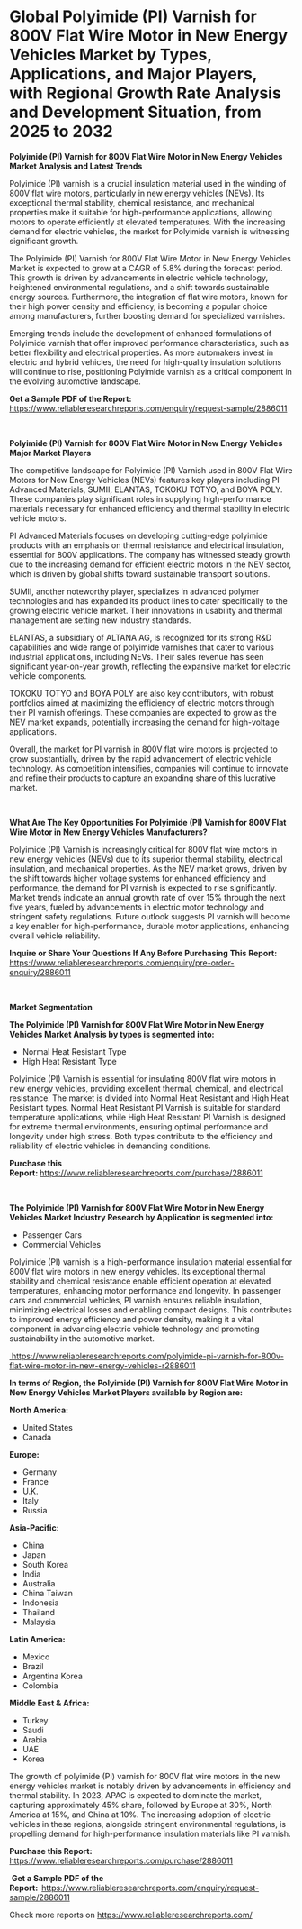 <p><h1>Global Polyimide (PI) Varnish for 800V Flat Wire Motor in New Energy Vehicles Market by Types, Applications, and Major Players, with Regional Growth Rate Analysis and Development Situation, from 2025 to 2032</h1></p><p><strong>Polyimide (PI) Varnish for 800V Flat Wire Motor in New Energy Vehicles Market Analysis and Latest Trends</strong></p>
<p><p>Polyimide (PI) varnish is a crucial insulation material used in the winding of 800V flat wire motors, particularly in new energy vehicles (NEVs). Its exceptional thermal stability, chemical resistance, and mechanical properties make it suitable for high-performance applications, allowing motors to operate efficiently at elevated temperatures. With the increasing demand for electric vehicles, the market for Polyimide varnish is witnessing significant growth.</p><p>The Polyimide (PI) Varnish for 800V Flat Wire Motor in New Energy Vehicles Market is expected to grow at a CAGR of 5.8% during the forecast period. This growth is driven by advancements in electric vehicle technology, heightened environmental regulations, and a shift towards sustainable energy sources. Furthermore, the integration of flat wire motors, known for their high power density and efficiency, is becoming a popular choice among manufacturers, further boosting demand for specialized varnishes.</p><p>Emerging trends include the development of enhanced formulations of Polyimide varnish that offer improved performance characteristics, such as better flexibility and electrical properties. As more automakers invest in electric and hybrid vehicles, the need for high-quality insulation solutions will continue to rise, positioning Polyimide varnish as a critical component in the evolving automotive landscape.</p></p>
<p><strong>Get a Sample PDF of the Report:&nbsp;</strong> <a href="https://www.reliableresearchreports.com/enquiry/request-sample/2886011?utm_campaign=2224&utm_medium=2&utm_source=Github&utm_content=ia&utm_term=13032025&utm_id=polyimide-pi-varnish-for-800v-flat-wire-motor-in-new-energy-vehicles">https://www.reliableresearchreports.com/enquiry/request-sample/2886011</a></p>
<p>&nbsp;</p>
<p><strong>Polyimide (PI) Varnish for 800V Flat Wire Motor in New Energy Vehicles Major Market Players</strong></p>
<p><p>The competitive landscape for Polyimide (PI) Varnish used in 800V Flat Wire Motors for New Energy Vehicles (NEVs) features key players including PI Advanced Materials, SUMII, ELANTAS, TOKOKU TOTYO, and BOYA POLY. These companies play significant roles in supplying high-performance materials necessary for enhanced efficiency and thermal stability in electric vehicle motors.</p><p>PI Advanced Materials focuses on developing cutting-edge polyimide products with an emphasis on thermal resistance and electrical insulation, essential for 800V applications. The company has witnessed steady growth due to the increasing demand for efficient electric motors in the NEV sector, which is driven by global shifts toward sustainable transport solutions.</p><p>SUMII, another noteworthy player, specializes in advanced polymer technologies and has expanded its product lines to cater specifically to the growing electric vehicle market. Their innovations in usability and thermal management are setting new industry standards.</p><p>ELANTAS, a subsidiary of ALTANA AG, is recognized for its strong R&D capabilities and wide range of polyimide varnishes that cater to various industrial applications, including NEVs. Their sales revenue has seen significant year-on-year growth, reflecting the expansive market for electric vehicle components.</p><p>TOKOKU TOTYO and BOYA POLY are also key contributors, with robust portfolios aimed at maximizing the efficiency of electric motors through their PI varnish offerings. These companies are expected to grow as the NEV market expands, potentially increasing the demand for high-voltage applications.</p><p>Overall, the market for PI varnish in 800V flat wire motors is projected to grow substantially, driven by the rapid advancement of electric vehicle technology. As competition intensifies, companies will continue to innovate and refine their products to capture an expanding share of this lucrative market.</p></p>
<p>&nbsp;</p>
<p><strong>What Are The Key Opportunities For Polyimide (PI) Varnish for 800V Flat Wire Motor in New Energy Vehicles Manufacturers?</strong></p>
<p><p>Polyimide (PI) Varnish is increasingly critical for 800V flat wire motors in new energy vehicles (NEVs) due to its superior thermal stability, electrical insulation, and mechanical properties. As the NEV market grows, driven by the shift towards higher voltage systems for enhanced efficiency and performance, the demand for PI varnish is expected to rise significantly. Market trends indicate an annual growth rate of over 15% through the next five years, fueled by advancements in electric motor technology and stringent safety regulations. Future outlook suggests PI varnish will become a key enabler for high-performance, durable motor applications, enhancing overall vehicle reliability.</p></p>
<p><strong>Inquire or Share Your Questions If Any Before Purchasing This Report:</strong> <a href="https://www.reliableresearchreports.com/enquiry/pre-order-enquiry/2886011?utm_campaign=2224&utm_medium=2&utm_source=Github&utm_content=ia&utm_term=13032025&utm_id=polyimide-pi-varnish-for-800v-flat-wire-motor-in-new-energy-vehicles">https://www.reliableresearchreports.com/enquiry/pre-order-enquiry/2886011</a></p>
<p>&nbsp;</p>
<p><strong>Market Segmentation</strong></p>
<p><strong>The Polyimide (PI) Varnish for 800V Flat Wire Motor in New Energy Vehicles Market Analysis by types is segmented into:</strong></p>
<p><ul><li>Normal Heat Resistant Type</li><li>High Heat Resistant Type</li></ul></p>
<p><p>Polyimide (PI) Varnish is essential for insulating 800V flat wire motors in new energy vehicles, providing excellent thermal, chemical, and electrical resistance. The market is divided into Normal Heat Resistant and High Heat Resistant types. Normal Heat Resistant PI Varnish is suitable for standard temperature applications, while High Heat Resistant PI Varnish is designed for extreme thermal environments, ensuring optimal performance and longevity under high stress. Both types contribute to the efficiency and reliability of electric vehicles in demanding conditions.</p></p>
<p><strong>Purchase this Report:&nbsp;</strong><a href="https://www.reliableresearchreports.com/purchase/2886011?utm_campaign=2224&utm_medium=2&utm_source=Github&utm_content=ia&utm_term=13032025&utm_id=polyimide-pi-varnish-for-800v-flat-wire-motor-in-new-energy-vehicles">https://www.reliableresearchreports.com/purchase/2886011</a></p>
<p>&nbsp;</p>
<p><strong>The Polyimide (PI) Varnish for 800V Flat Wire Motor in New Energy Vehicles Market Industry Research by Application is segmented into:</strong></p>
<p><ul><li>Passenger Cars</li><li>Commercial Vehicles</li></ul></p>
<p><p>Polyimide (PI) varnish is a high-performance insulation material essential for 800V flat wire motors in new energy vehicles. Its exceptional thermal stability and chemical resistance enable efficient operation at elevated temperatures, enhancing motor performance and longevity. In passenger cars and commercial vehicles, PI varnish ensures reliable insulation, minimizing electrical losses and enabling compact designs. This contributes to improved energy efficiency and power density, making it a vital component in advancing electric vehicle technology and promoting sustainability in the automotive market.</p></p>
<p><a href="https://www.reliableresearchreports.com/polyimide-pi-varnish-for-800v-flat-wire-motor-in-new-energy-vehicles-r2886011?utm_campaign=2224&utm_medium=2&utm_source=Github&utm_content=ia&utm_term=13032025&utm_id=polyimide-pi-varnish-for-800v-flat-wire-motor-in-new-energy-vehicles">&nbsp;https://www.reliableresearchreports.com/polyimide-pi-varnish-for-800v-flat-wire-motor-in-new-energy-vehicles-r2886011</a></p>
<p><strong>In terms of Region, the Polyimide (PI) Varnish for 800V Flat Wire Motor in New Energy Vehicles Market Players available by Region are:</strong></p>
<p>
    <p> <strong> North America: </strong>
        <ul>
            <li>United States</li>
            <li>Canada</li>
        </ul>
        </p> 
    <p> <strong> Europe: </strong>
        <ul>
            <li>Germany</li>
            <li>France</li>
            <li>U.K.</li>
            <li>Italy</li>
            <li>Russia</li>
        </ul>
        </p> 
    <p> <strong> Asia-Pacific: </strong>
        <ul>
            <li>China</li>
            <li>Japan</li>
            <li>South Korea</li>
            <li>India</li>
            <li>Australia</li>
            <li>China Taiwan</li>
            <li>Indonesia</li>
            <li>Thailand</li>
            <li>Malaysia</li>
        </ul>
        </p> 
    <p> <strong> Latin America: </strong>
        <ul>
            <li>Mexico</li>
            <li>Brazil</li>
            <li>Argentina Korea</li>
            <li>Colombia</li>
        </ul>
        </p> 
    <p> <strong> Middle East & Africa: </strong>
        <ul>
            <li>Turkey</li>
            <li>Saudi</li>
            <li>Arabia</li>
            <li>UAE</li>
            <li>Korea</li>
        </ul>
    </p>
    </p>
<p><p>The growth of polyimide (PI) varnish for 800V flat wire motors in the new energy vehicles market is notably driven by advancements in efficiency and thermal stability. In 2023, APAC is expected to dominate the market, capturing approximately 45% share, followed by Europe at 30%, North America at 15%, and China at 10%. The increasing adoption of electric vehicles in these regions, alongside stringent environmental regulations, is propelling demand for high-performance insulation materials like PI varnish.</p></p>
<p><strong>Purchase this Report: </strong><a href="https://www.reliableresearchreports.com/purchase/2886011?utm_campaign=2224&utm_medium=2&utm_source=Github&utm_content=ia&utm_term=13032025&utm_id=polyimide-pi-varnish-for-800v-flat-wire-motor-in-new-energy-vehicles">https://www.reliableresearchreports.com/purchase/2886011</a></p>
<p>&nbsp;<strong>Get a Sample PDF of the Report:&nbsp;&nbsp;</strong><a href="https://www.reliableresearchreports.com/enquiry/request-sample/2886011?utm_campaign=2224&utm_medium=2&utm_source=Github&utm_content=ia&utm_term=13032025&utm_id=polyimide-pi-varnish-for-800v-flat-wire-motor-in-new-energy-vehicles">https://www.reliableresearchreports.com/enquiry/request-sample/2886011</a></p>
<p><strong></strong></p>
<p>Check more reports on <a href="https://www.reliableresearchreports.com/?utm_campaign=2224&utm_medium=2&utm_source=Github&utm_content=ia&utm_term=13032025&utm_id=polyimide-pi-varnish-for-800v-flat-wire-motor-in-new-energy-vehicles">https://www.reliableresearchreports.com/</a></p>